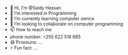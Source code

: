 - 👋 Hi, I’m @Saidy Hassan
- 👀 I’m interested in Programming
- 🌱 I’m currently learning computer sience
- 💞️ I’m looking to collaborate on computer programming
- 📫 How to reach me
- phone number: +255 622 518 685
- 😄 Pronouns: ...
- ⚡ Fun fact: ...

<!---
SaidyHassan/SaidyHassan is a ✨ special ✨ repository because its `README.md` (this file) appears on your GitHub profile.
You can click the Preview link to take a look at your changes.
--->
